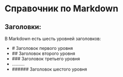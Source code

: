 # Справочник по Markdown

## Заголовки:
В Markdown есть шесть уровней заголовков:
* \# Заголовок первого уровня
* \## Заголовок второго уровня
* \### Заголовок третьего уровня
* ..........
* \###### Заголовок шестого уровня